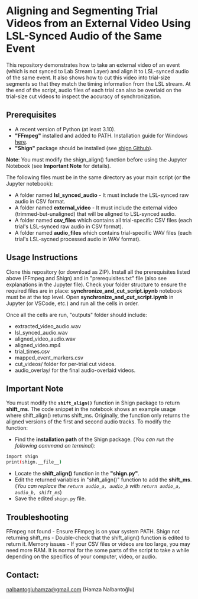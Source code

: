 # Aligning and Segmenting Trial Videos from an External Video Using LSL-Synced Audio of the Same Event

This repository demonstrates how to take an external video of an event (which is not synced to Lab Stream Layer) and align it to LSL-synced audio of the same event. It also shows how to cut this video into trial-size segments so that they match the timing information from the LSL stream. At the end of the script, audio files of each trial can also be overlaid on the trial-size cut videos to inspect the accuracy of synchronization.

## Prerequisites
- A recent version of Python (at least 3.10).
- **"FFmpeg"** installed and added to PATH. Installation guide for Windows [here](https://www.youtube.com/watch?v=mqY4Dl9SyHM).
- **"Shign"** package should be installed (see [shign Github](https://github.com/KnurpsBram/shign)).

**Note**: You must modify the shign_align() function before using the Jupyter Notebook (see **Important Note** for details).

The following files must be in the same directory as your main script (or the Jupyter notebook):
- A folder named **lsl_synced_audio** - It must include the LSL-synced raw audio in CSV format.
- A folder named **external_video** - It must include the external video (trimmed-but-unaligned) that will be aligned to LSL-synced audio.
- A folder named **csv_files** which contains all trial-specific CSV files (each trial's LSL-synced raw audio in CSV format).
- A folder named **audio_files** which contains trial-specific WAV files (each trial's LSL-sycned processed audio in WAV format).

## Usage Instructions
Clone this repository (or download as ZIP).
Install all the prerequisites listed above (FFmpeg and Shign) and in "prerequisites.txt" file (also see explanations in the Jupyter file).
Check your folder structure to ensure the required files are in place: **synchronize_and_cut_script.ipynb** notebook must be at the top level.
Open **synchronize_and_cut_script.ipynb** in Jupyter (or VSCode, etc.) and run all the cells in order.

Once all the cells are run, "outputs" folder should include:
- extracted_video_audio.wav
- lsl_synced_audio.wav
- aligned_video_audio.wav
- aligned_video.mp4
- trial_times.csv
- mapped_event_markers.csv
- cut_videos/ folder for per-trial cut videos.
- audio_overlay/ for the final audio-overlaid videos.

## Important Note
You must modify the **```shift_align()```** function in Shign package to return **shift_ms**. The code snippet in the notebook shows an example usage where shift_align() returns shift_ms. Originally, the function only returns the aligned versions of the first and second audio tracks. To modify the function:

- Find the **installation path** of the Shign package. (*You can run the following command on terminal*):
```bash
import shign
print(shign.__file__)
```
- Locate the **shift_align()** function in the **"shign.py"**.
- Edit the returned variables in "shift_align()" function to add the **shift_ms**.
(*You can replace the ```return audio_a, audio_b```  with  ```return audio_a, audio_b, shift_ms```*)
- Save the edited ```shign.py``` file.

## Troubleshooting
FFmpeg not found - Ensure FFmpeg is on your system PATH.
Shign not returning shift_ms - Double-check that the shift_align() function is edited to return it.
Memory issues - If your CSV files or videos are too large, you may need more RAM. It is normal for the some parts of the script to take a while depending on the specifics of your computer, video, or audio.

## Contact:
nalbantogluhamza@gmail.com (Hamza Nalbantoğlu)
